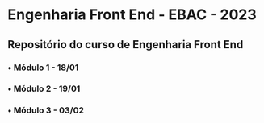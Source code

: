 # Engenharia Front End - EBAC - 2023

## Repositório do curso de Engenharia Front End

### • Módulo 1 - 18/01
### • Módulo 2 - 19/01

### • Módulo 3 - 03/02